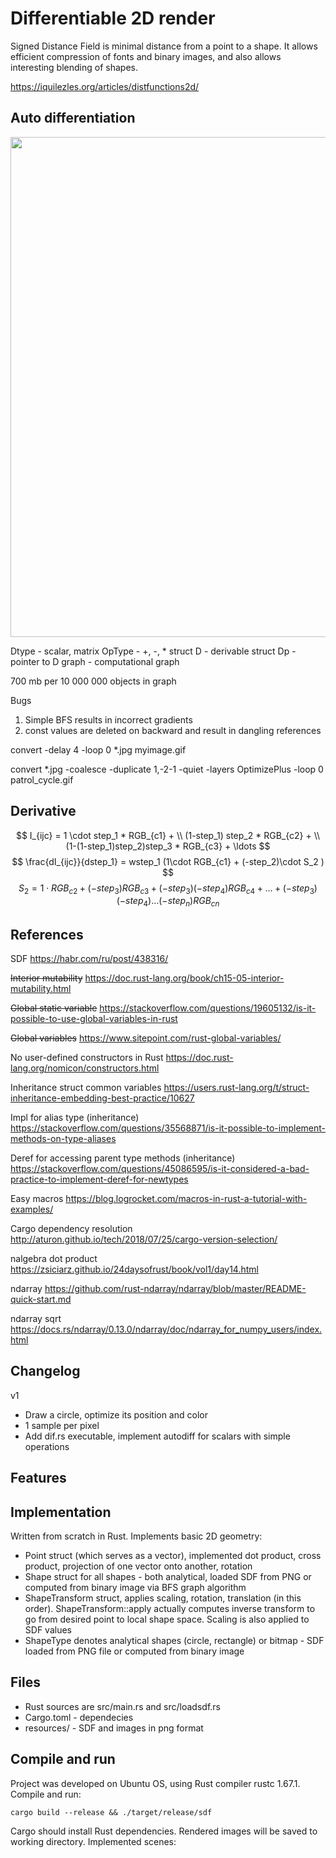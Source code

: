 # Differentiable 2D render

Signed Distance Field is minimal distance from a point to a shape. It allows efficient compression of fonts and binary images, and also allows interesting blending of shapes.

https://iquilezles.org/articles/distfunctions2d/

## Auto differentiation

<img src=diagram-20230329.svg width=800>

Dtype - scalar, matrix
OpType - +, -, *
struct D - derivable
struct Dp - pointer to D
graph - computational graph

700 mb per 10 000 000 objects in graph

Bugs
1) Simple BFS results in incorrect gradients
2) const values are deleted on backward and result in dangling references

convert -delay 4 -loop 0 *.jpg myimage.gif

convert *.jpg -coalesce -duplicate 1,-2-1 -quiet -layers OptimizePlus  -loop 0 patrol_cycle.gif

## Derivative

$$ I_{ijc} = 1 \cdot step_1 * RGB_{c1} + \\ (1-step_1) step_2 * RGB_{c2} + \\ (1-(1-step_1)step_2)step_3 * RGB_{c3} + \ldots $$
$$ \frac{dI_{ijc}}{dstep_1} = wstep_1 (1\cdot RGB_{c1} + (-step_2)\cdot S_2 ) $$
$$ S_2 = 1\cdot RGB_{c2} + (-step_3)RGB_{c3} + (-step_3)(-step_4)RGB_{c4} +\ldots + (-step_3)(-step_4)\ldots (-step_n)RGB_{cn} $$

## References
SDF
https://habr.com/ru/post/438316/

~~Interior mutability~~
https://doc.rust-lang.org/book/ch15-05-interior-mutability.html

~~Global static variable~~
https://stackoverflow.com/questions/19605132/is-it-possible-to-use-global-variables-in-rust

~~Global variables~~
https://www.sitepoint.com/rust-global-variables/

No user-defined constructors in Rust
https://doc.rust-lang.org/nomicon/constructors.html

Inheritance struct common variables
https://users.rust-lang.org/t/struct-inheritance-embedding-best-practice/10627

Impl for alias type (inheritance)
https://stackoverflow.com/questions/35568871/is-it-possible-to-implement-methods-on-type-aliases

Deref for accessing parent type methods (inheritance)
https://stackoverflow.com/questions/45086595/is-it-considered-a-bad-practice-to-implement-deref-for-newtypes

Easy macros
https://blog.logrocket.com/macros-in-rust-a-tutorial-with-examples/

Cargo dependency resolution
http://aturon.github.io/tech/2018/07/25/cargo-version-selection/

nalgebra dot product
https://zsiciarz.github.io/24daysofrust/book/vol1/day14.html

ndarray
https://github.com/rust-ndarray/ndarray/blob/master/README-quick-start.md

ndarray sqrt
https://docs.rs/ndarray/0.13.0/ndarray/doc/ndarray_for_numpy_users/index.html

## Changelog

v1
* Draw a circle, optimize its position and color
* 1 sample per pixel
* Add dif.rs executable, implement autodiff for scalars with simple operations

## Features


## Implementation
Written from scratch in Rust. Implements basic 2D geometry: 
* Point struct (which serves as a vector), implemented dot product, cross product, projection of one vector onto another, rotation
* Shape struct for all shapes - both analytical, loaded SDF from PNG or computed from binary image via BFS graph algorithm
* ShapeTransform struct, applies scaling, rotation, translation (in this order). ShapeTransform::apply actually computes inverse transform to go from desired point to local shape space. Scaling is also applied to SDF values
* ShapeType denotes analytical shapes (circle, rectangle) or bitmap - SDF loaded from PNG file or computed from binary image


## Files
* Rust sources are src/main.rs and src/loadsdf.rs
* Cargo.toml - dependecies
* resources/ - SDF and images in png format

## Compile and run
Project was developed on Ubuntu OS, using Rust compiler rustc 1.67.1. Compile and run:
```
cargo build --release && ./target/release/sdf
```
Cargo should install Rust dependencies. Rendered images will be saved to working directory. Implemented scenes:


